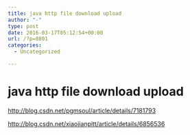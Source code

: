 ```yaml
---
title: java http file download upload
author: "-"
type: post
date: 2016-03-17T05:12:54+00:00
url: /?p=8801
categories:
  - Uncategorized

---
```

# java http file download upload
http://blog.csdn.net/pgmsoul/article/details/7181793

http://blog.csdn.net/xiaojianpitt/article/details/6856536